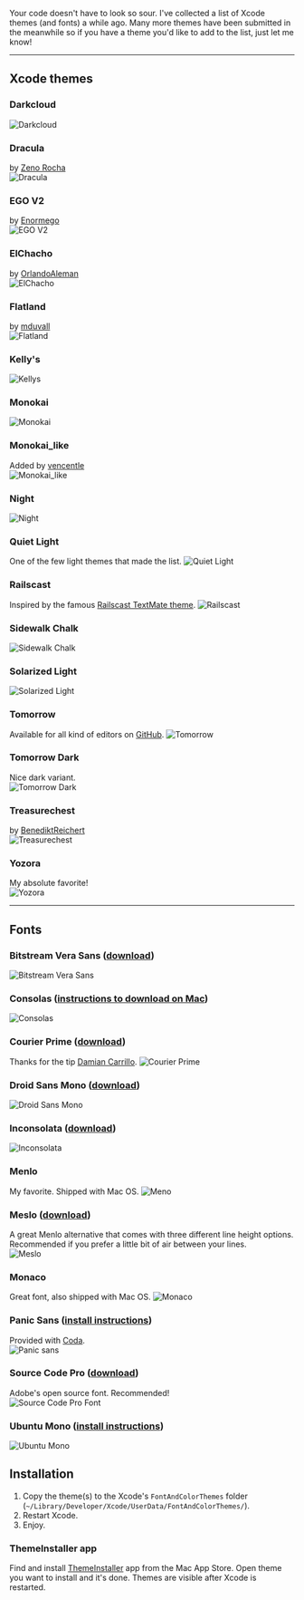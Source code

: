 Your code doesn't have to look so sour. I've collected a list of Xcode themes (and fonts) a while ago. Many more themes have been submitted in the meanwhile so if you have a theme you'd like to add to the list, just let me know!

<hr>

## Xcode themes

### Darkcloud
![Darkcloud](http://damir.me/system/u/manual/darkcloud.jpg)  

### Dracula
by [Zeno Rocha](https://github.com/zenorocha/dracula-theme)<br>
![Dracula](http://damir.me/system/u/dracula.png)

### EGO V2
by [Enormego](http://www.enormego.com)<br>
![EGO V2](http://damir.me/system/u/manual/egov2.jpg)

### ElChacho 
by [OrlandoAleman](http://www.orlandoaleman.com)<br>
![ElChacho](http://damir.me/system/u/manual/elchacho.png)

### Flatland
by [mduvall](https://github.com/mduvall)<br>
![Flatland](http://damir.me/system/u/manual/flatland.png)

### Kelly's
![Kellys](http://damir.me/system/u/manual/kellys.jpg)

### Monokai
![Monokai](http://damir.me/system/u/manual/monokai.jpg)

### Monokai_like
Added by [vencentle](https://github.com/vencentle)<br>
![Monokai_like](http://i.imgur.com/VJvMtHD.jpg)

### Night
![Night](http://damir.me/system/u/manual/night.jpg)

### Quiet Light
One of the few light themes that made the list.
![Quiet Light](http://damir.me/system/u/manual/quiet-light.jpg)

### Railscast
Inspired by the famous [Railscast TextMate theme](http://railscasts.com/about/).
![Railscast](http://damir.me/system/u/manual/railscast.jpg)

### Sidewalk Chalk
![Sidewalk Chalk](http://damir.me/system/u/manual/sidewalk-chalk.jpg)

### Solarized Light
![Solarized Light](http://damir.me/system/u/manual/solarized-light.jpg)

### Tomorrow
Available for all kind of editors on [GitHub](https://github.com/chriskempson/tomorrow-theme).
![Tomorrow](http://damir.me/system/u/manual/tomorrow.png)

### Tomorrow Dark
Nice dark variant.<br>
![Tomorrow Dark](http://damir.me/system/u/manual/tomorrow-dark.png)

### Treasurechest
by [BenediktReichert](https://github.com/benediktreichert/treasurechest)<br>
![Treasurechest](https://github.com/benediktreichert/treasurechest/blob/screenshots/screen_6.png)

### Yozora
My absolute favorite!<br>
![Yozora](http://damir.me/system/u/manual/yozora.jpg)

<hr>

## Fonts
### Bitstream Vera Sans ([download](http://www.fontsquirrel.com/fonts/Bitstream-Vera-Sans))
![Bitstream Vera Sans](http://damir.me/system/u/manual/fonts/bitstream-vera-sans.png)

### Consolas ([instructions to download on Mac](http://www.wezm.net/technical/2010/08/howto-install-consolas-font-mac/))
![Consolas](http://damir.me/system/u/manual/fonts/consolas.png)

### Courier Prime ([download](http://quoteunquoteapps.com/courierprime/))
Thanks for the tip [Damian Carrillo](https://github.com/damiancarrillo).
![Courier Prime](http://damir.me/system/u/manual/fonts/courier-prime.png)

### Droid Sans Mono ([download](http://www.google.com/webfonts/specimen/Droid+Sans+Mono))
![Droid Sans Mono](http://damir.me/system/u/manual/fonts/droid-sans.png)

### Inconsolata ([download](http://levien.com/type/myfonts/inconsolata.html))
![Inconsolata](http://damir.me/system/u/manual/fonts/inconsolata.png)

### Menlo
My favorite. Shipped with Mac OS.
![Meno](http://damir.me/system/u/manual/fonts/menlo.png)

### Meslo ([download](https://github.com/andreberg/Meslo-Font))
A great Menlo alternative that comes with three different line height options. Recommended if you prefer a little bit of air between your lines.<br>
![Meslo](http://damir.me/system/u/manual/fonts/meslo.png)

### Monaco
Great font, also shipped with Mac OS.
![Monaco](http://damir.me/system/u/manual/fonts/monaco.png)

### Panic Sans ([install instructions](http://damieng.com/blog/2008/02/08/humane-theme-for-textmate-and-xcode))
Provided with [Coda](http://panic.com/coda/).<br>
![Panic sans](http://damir.me/system/u/manual/fonts/panic-sans.png)

### Source Code Pro ([download](http://blogs.adobe.com/typblography/2012/09/source-code-pro.html))
Adobe's open source font. Recommended!<br>
![Source Code Pro Font](http://damir.me/system/u/manual/fonts/source-code-pro.png)

### Ubuntu Mono ([install instructions](http://font.ubuntu.com))
![Ubuntu Mono](http://damir.me/system/u/manual/fonts/ubuntu-mono.png)


## Installation
1. Copy the theme(s) to the Xcode's `FontAndColorThemes` folder (`~/Library/Developer/Xcode/UserData/FontAndColorThemes/`).
2. Restart Xcode.
3. Enjoy.

### ThemeInstaller app
Find and install [ThemeInstaller](http://www.apptorium.com/products/themeinstaller) app from the Mac App Store. Open theme you want to install and it's done. Themes are visible after Xcode is restarted.

